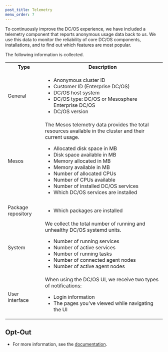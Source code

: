 ```yaml
---
post_title: Telemetry
menu_order: 7
---
```


To continuously improve the DC/OS experience, we have included a telemetry component that reports anonymous usage data back to us. We use this data to monitor the reliability of core DC/OS components, installations, and to find out which features are most popular. 

The following information is collected.



<table class="table">
  <tr>
    <th>Type</th>
    <th>Description</th>
  </tr>
    <tr>
    <td>General</td>
    <td>
    <ul>
    <li>Anonymous cluster ID</li>
    <li>Customer ID (Enterprise DC/OS)</li>
    <li>DC/OS host system</li>
    <li>DC/OS type: DC/OS or Mesosphere Enterprise DC/OS</li>
    <li>DC/OS version</li>
    </ul>
    </td>
  </tr>  
  <tr>
    <td>Mesos</td>
    <td>The Mesos telemetry data provides the total resources available in the cluster and their current usage. 
    <ul>
    <li>Allocated disk space in MB</li>
    <li>Disk space available in MB</li>
    <li>Memory allocated in MB</li>
    <li>Memory available in MB</li>
    <li>Number of allocated CPUs</li>
    <li>Number of CPUs available</li>
    <li>Number of installed DC/OS services</li>
    <li>Which DC/OS services are installed</li>
    </ul>
    </td>
  </tr>
  <tr>
    <td>Package repository</td>
    <td><ul><li>Which packages are installed</li></ul></td>
  </tr>
  <tr>
      <td>System</td>
      <td>We collect the total number of running and unhealthy DC/OS systemd units.
      <ul>
          <li>Number of running services</li>
          <li>Number of active services</li>
          <li>Number of running tasks</li>
          <li>Number of connected agent nodes</li>
          <li>Number of active agent nodes</li></ul>
    </tr>
    <tr>
      <td>User interface</td>
      <td>When using the DC/OS UI, we receive two types of notifications:
      <ul>
          <li>Login information</li>
          <li>The pages you’ve viewed while navigating the UI</li></ul>
    </tr>
</table>


## Opt-Out

- For more information, see the [documentation](/docs/1.8/administration/opt-out/).
